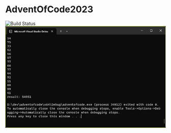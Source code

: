 # AdventOfCode2023
![Build Status](https://github.com/stiangglanda/AdventOfCode2023/actions/workflows/msbuild.yml/badge.svg)
![alt text](https://github.com/stiangglanda/AdventOfCode2023/blob/master/adventOfCode1.png)
